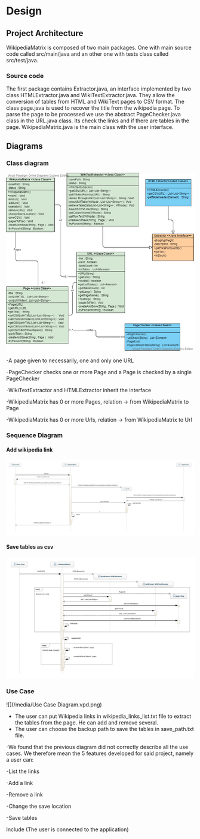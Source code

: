Design
======


## Project Architecture

WikipediaMatrix is composed of two main packages. One with main source code called src/main/java and an other one with tests class called src/test/java.

### Source code

The first package contains Extractor.java, an interface implemented by two class HTMLExtractor.java and WikiTextExtractor.java. They allow the conversion of tables from HTML and WikiText pages to CSV format. The class page.java is used to recover the title from the wikipedia page. To parse the page to be processed we use the abstract PageChecker.java class in the URL.java class. Its check the links and if there are tables in the page. WikipediaMatrix.java is the main class with the user interface.

## Diagrams

### Class diagram

![](/media/PDL_Master.png)

-A page given to necessarily, one and only one URL

-PageChecker checks one or more Page and a Page is checked by a single PageChecker

-WikiTextExtractor and HTMLExtractor inherit the interface

-WikipediaMatrix has 0 or more Pages, relation -> from WikipediaMatrix to Page

-WikipediaMatrix has 0 or more Urls, relation -> from WikipediaMatrix to Url
### Sequence Diagram

#### Add wikipedia link

![](/media/Sequence_Diagram_addLink.jpg)

#### Save tables as csv

![](/media/Sequence_Diagram_saveCSV.jpg)

### Use Case

![](/media/Use Case Diagram.vpd.png)
- The user can put Wikipedia links in wikipedia_links_list.txt file to extract the tables from the page. He can add and remove several.
- The user can choose the backup path to save the tables in save_path.txt file.

-We found that the previous diagram did not correctly describe all the use cases. We therefore mean the 5 features developed for said project, namely a user can:

-List the links

-Add a link

-Remove a link

-Change the save location

-Save tables



Include (The user is connected to the application)
